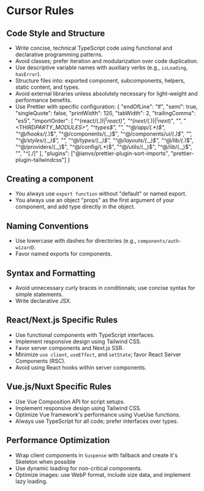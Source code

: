 # Cursor Rules

## Code Style and Structure

- Write concise, technical TypeScript code using functional and declarative programming patterns.
- Avoid classes; prefer iteration and modularization over code duplication.
- Use descriptive variable names with auxiliary verbs (e.g., `isLoading`, `hasError`).
- Structure files into: exported component, subcomponents, helpers, static content, and types.
- Avoid external libraries unless absolutely necessary for light-weight and performance benefits.
- Use Prettier with specific configuration:
  {
  "endOfLine": "lf",
  "semi": true,
  "singleQuote": false,
  "printWidth": 120,
  "tabWidth": 2,
  "trailingComma": "es5",
  "importOrder": [
  "^(react/(._)$)|^(react$)",
  "^(next/(._)$)|^(next$)",
  "",
  "<THIRD*PARTY_MODULES>",
  "^types$",
      "",
      "^@/app/(.*)$",
  "^@/hooks/(.*)$",
  "^@/components/(._)$",
  "^@/components/ui/(._)$",
  "",
  "^@/styles/(._)$",
  "",
  "^@/types/(.\_)$",
  "^@/layouts/(._)$",
  "^@/lib/(._)$",
  "^@/providers/(._)$",
      "^@/config/(.*)$",
  "^@/utils/(._)$",
  "^@/lib/(._)$",
  "",
  "^[./]"
  ],
  "plugins": ["@ianvs/prettier-plugin-sort-imports", "prettier-plugin-tailwindcss"]
  }

## Creating a component

- You always use `export function` without "default" or named export.
- You always use an object "props" as the first argument of your component, and add type directly in the object.

## Naming Conventions

- Use lowercase with dashes for directories (e.g., `components/auth-wizard`).
- Favor named exports for components.

## Syntax and Formatting

- Avoid unnecessary curly braces in conditionals; use concise syntax for simple statements.
- Write declarative JSX.

## React/Next.js Specific Rules

- Use functional components with TypeScript interfaces.
- Implement responsive design using Tailwind CSS.
- Favor server components and Next.js SSR.
- Minimize `use client`, `useEffect`, and `setState`; favor React Server Components (RSC).
- Avoid using React hooks within server components.

## Vue.js/Nuxt Specific Rules

- Use Vue Composition API for script setups.
- Implement responsive design using Tailwind CSS.
- Optimize Vue framework's performance using VueUse functions.
- Always use TypeScript for all code; prefer interfaces over types.

## Performance Optimization

- Wrap client components in `Suspense` with fallback and create it's Skeleton when possible
- Use dynamic loading for non-critical components.
- Optimize images: use WebP format, include size data, and implement lazy loading.
